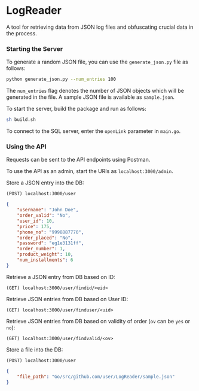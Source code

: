 # LogReader
A tool for retrieving data from JSON log files and obfuscating crucial data in the process.

### Starting the Server

To generate a random JSON file, you can use the ```generate_json.py``` file as follows:
```bash
python generate_json.py --num_entries 100
```
The ```num_entries``` flag denotes the number of JSON objects which will be generated in the file. A sample JSON file is available as ```sample.json```.

To start the server, build the package and run as follows:
```bash
sh build.sh
```

To connect to the SQL server, enter the ```openLink``` parameter in ```main.go```. 

### Using the API

Requests can be sent to the API endpoints using Postman. 

To use the API as an admin, start the URIs as ```localhost:3000/admin```.

Store a JSON entry into the DB:
```
(POST) localhost:3000/user
```

```json
{
    "username": "John Doe", 
    "order_valid": "No", 
    "user_id": 10, 
    "price": 175, 
    "phone_no": "9998887770", 
    "order_placed": "No", 
    "password": "eg1e3131ff", 
    "order_number": 1, 
    "product_weight": 10, 
    "num_installments": 6
}
```

Retrieve a JSON entry from DB based on ID:
```
(GET) localhost:3000/user/findid/<eid>
```

Retrieve JSON entries from DB based on User ID:
```
(GET) localhost:3000/user/finduser/<uid>
```

Retrieve JSON entries from DB based on validity of order (```ov``` can be ```yes``` or ```no```):
```
(GET) localhost:3000/user/findvalid/<ov>
```

Store a file into the DB:
```
(POST) localhost:3000/user
```

```json
{
	"file_path": "Go/src/github.com/user/LogReader/sample.json"
}
```
